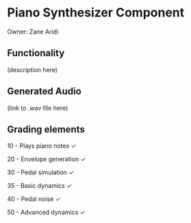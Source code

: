 # Piano Synthesizer Component

Owner: Zane Aridi

## Functionality

(description here)

## Generated Audio
(link to .wav file here)

## Grading elements

10 - Plays piano notes ✓

20 - Envelope generation ✓

30 - Pedal simulation ✓

35 - Basic dynamics ✓

40 - Pedal noise ✓

50 - Advanced dynamics ✓
